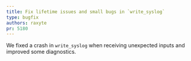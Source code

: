 ```yaml
---
title: Fix lifetime issues and small bugs in `write_syslog`
type: bugfix
authors: raxyte
pr: 5180
---
```


We fixed a crash in `write_syslog` when receiving unexpected inputs and improved
some diagnostics.
